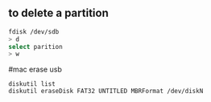 
## to delete a partition
```sh
fdisk /dev/sdb
> d
select parition 
> w
```


#mac erase usb
```
diskutil list
diskutil eraseDisk FAT32 UNTITLED MBRFormat /dev/diskN
```
